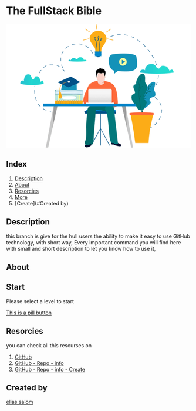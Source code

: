 # The FullStack Bible

<p align="center">

![fullstack](./Images/fullstackdeveloper.png)
</p>



## Index

1. [Description](#description)
2. [About](#about)
3. [Resorcies](#resorcies)
4. [More](#more)
5. [Create](#Created by)
    

## Description
this branch is give for the hull users the ability to make it easy to use GitHub technology, 
with short way, Every important command you will find here with small and short description to let you know how to use it,

## About



<p align="center">

## Start
Please select a level to start

<a href="./Resources" class="button pill">This is a pill button</a>

</p>




## Resorcies

you can check all this resourses on
1. [GitHub]()
2. [GitHub - Repo - info]()
3. [GitHub - Repo - info - Create]()

## Created by
[elias salom](https://github.com/EliasSalom)
